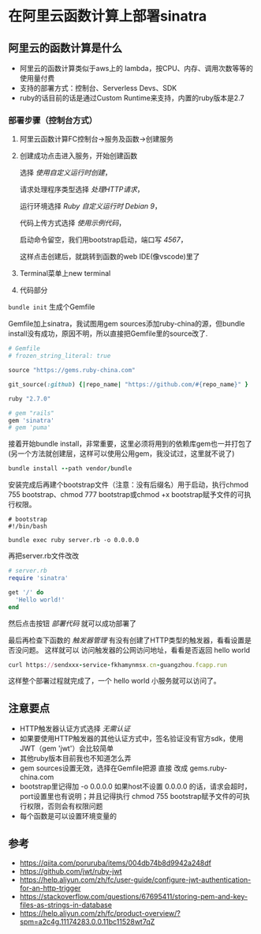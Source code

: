 # 在阿里云函数计算上部署sinatra

## 阿里云的函数计算是什么
* 阿里云的函数计算类似于aws上的 lambda，按CPU、内存、调用次数等等的使用量付费
* 支持的部署方式：控制台、Serverless Devs、SDK
* ruby的话目前的话是通过Custom Runtime来支持，内置的ruby版本是2.7

### 部署步骤（控制台方式）
1. 阿里云函数计算FC控制台->服务及函数->创建服务
2. 创建成功点击进入服务，开始创建函数
  
    选择 *使用自定义运行时创建*，
  
    请求处理程序类型选择 *处理HTTP请求*，
  
    运行环境选择 *Ruby 自定义运行时 Debian 9*，
  
    代码上传方式选择 *使用示例代码*，
  
    启动命令留空，我们用bootstrap启动，端口写 *4567*，
  
    这样点击创建后，就跳转到函数的web IDE(像vscode)里了
3. Terminal菜单上new terminal

4. 代码部分

```bundle init``` 生成个Gemfile

  Gemfile加上sinatra，我试图用gem sources添加ruby-china的源，但bundle install没有成功，原因不明，所以直接把Gemfile里的source改了.
  ```ruby
  # Gemfile
  # frozen_string_literal: true

source "https://gems.ruby-china.com"

git_source(:github) {|repo_name| "https://github.com/#{repo_name}" }

ruby "2.7.0"

# gem "rails"
gem 'sinatra'
# gem 'puma'
  ```
接着开始bundle install，非常重要，这里必须将用到的依赖库gem也一并打包了(另一个方法就创建层，这样可以使用公用gem，我没试过，这里就不说了)
```ruby
bundle install --path vendor/bundle
```
安装完成后再建个bootstrap文件（注意：没有后缀名）用于启动，执行chmod 755 bootstrap、chmod 777 bootstrap或chmod +x bootstrap赋予文件的可执行权限。
```shell
# bootstrap
#!/bin/bash

bundle exec ruby server.rb -o 0.0.0.0

```

再把server.rb文件改改
```ruby
# server.rb
require 'sinatra'

get '/' do
  'Hello world!'
end

```
然后点击按钮 *部署代码* 就可以成功部署了

最后再检查下函数的 *触发器管理* 有没有创建了HTTP类型的触发器，看看设置是否没问题。
这样就可以 访问触发器的公网访问地址，看看是否返回 hello world

```ruby
curl https://sendxxx-service-fkhamynmsx.cn-guangzhou.fcapp.run
```
这样整个部署过程就完成了，一个 hello world 小服务就可以访问了。

## 注意要点

- HTTP触发器认证方式选择 *无需认证*
- 如果要使用HTTP触发器的其他认证方式中，签名验证没有官方sdk，使用JWT（gem 'jwt'）会比较简单
- 其他ruby版本目前我也不知道怎么弄
- gem sources设置无效，选择在Gemfile把源 直接 改成 gems.ruby-china.com
- bootstrap里记得加 -o 0.0.0.0 如果host不设置 0.0.0.0 的话，请求会超时，port设置里也有说明；并且记得执行 chmod 755 bootstrap赋予文件的可执行权限，否则会有权限问题
- 每个函数是可以设置环境变量的

## 参考
- https://qiita.com/poruruba/items/004db74b8d9942a248df
- https://github.com/jwt/ruby-jwt
- https://help.aliyun.com/zh/fc/user-guide/configure-jwt-authentication-for-an-http-trigger
- https://stackoverflow.com/questions/67695411/storing-pem-and-key-files-as-strings-in-database
- https://help.aliyun.com/zh/fc/product-overview/?spm=a2c4g.11174283.0.0.11bc11528wt7qZ